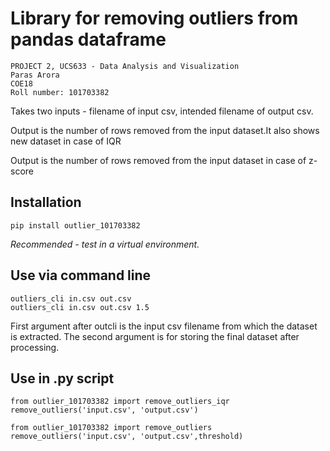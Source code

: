 # Library for removing outliers from pandas dataframe

```
PROJECT 2, UCS633 - Data Analysis and Visualization
Paras Arora  
COE18
Roll number: 101703382
```
Takes two inputs - filename of input csv, intended filename of output csv.

Output is the number of rows removed from the input dataset.It also shows new dataset in case of IQR

Output is the number of rows removed from the input dataset in case of z-score

## Installation
`pip install outlier_101703382`

*Recommended - test in a virtual environment.* 

## Use via command line
```
outliers_cli in.csv out.csv
outliers_cli in.csv out.csv 1.5
```

First argument after outcli is the input csv filename from which the dataset is extracted. The second argument is for storing the final dataset after processing.

## Use in .py script
```
from outlier_101703382 import remove_outliers_iqr
remove_outliers('input.csv', 'output.csv')
```
```
from outlier_101703382 import remove_outliers
remove_outliers('input.csv', 'output.csv',threshold)
```
